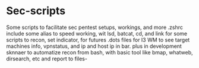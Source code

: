 # Sec-scripts
Some scripts to facilitate sec pentest setups, workings, and more
.zshrc include some alias to speed working, wit lsd, batcat, cd, and link for some scripts to recon, set indicator,
for futures .dots files for I3 WM to see target machines info, vpnstatus, and ip and host ip in bar. 
plus in development sknnaer to automatize recon from bash, with basic tool like bmap, whatweb, dirsearch, etc and report to files-
